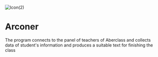 
![Icon(2)](https://github.com/Sir-Sorg/Arconer/assets/66873974/099166e7-1fa8-4ec7-bc67-f559d90d46d0)


# Arconer 
The program connects to the panel of teachers of Aberclass and collects data of student's information and produces a suitable text for finishing the class
